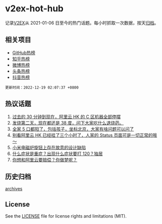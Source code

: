 # v2ex-hot-hub

 记录[V2EX](https://www.v2ex.com/)从 2021-01-06 日至今的热门话题。每小时抓取一次数据，按天[归档](archives)。
 
 ## 相关项目

- [GitHub热榜](https://github.com/lonnyzhang423/github-hot-hub)
- [知乎热榜](https://github.com/lonnyzhang423/zhihu-hot-hub)
- [微博热榜](https://github.com/lonnyzhang423/weibo-hot-hub)
- [头条热榜](https://github.com/lonnyzhang423/toutiao-hot-hub)
- [抖音热榜](https://github.com/lonnyzhang423/douyin-hot-hub)


 `更新时间：2022-12-19 02:07:37 +0800`

## 热议话题

1. [过去的 30 分钟到现在，阿里云 HK 的 C 区机器全部停摆](https://www.v2ex.com/t/903260)
1. [发烧第二天，现在都还是 38 度，问下大家吃什么退烧药。](https://www.v2ex.com/t/903273)
1. [全家 5 口都阳了，包括孩子，坐标北京，大家有啥问题可以问了](https://www.v2ex.com/t/903293)
1. [别看阿里云 HK 已经挂了三个小时了，人家的 Status 页面可是一切正常的哦～](https://www.v2ex.com/t/903298)
1. [小米电磁炉旋钮上存在故意的设计缺陷](https://www.v2ex.com/t/903249)
1. [什么症状是重症？出现什么症状要打 120？独居](https://www.v2ex.com/t/903277)
1. [你想和阿里云要赔偿？你做梦呢？](https://www.v2ex.com/t/903284)

## 历史归档

[archives](archives)

## License

See the [LICENSE](LICENSE) file for license rights and limitations (MIT).
